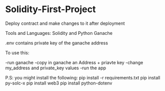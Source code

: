 # Solidity-First-Project
Deploy contract and make changes to it after deployment

Tools and Languages:
Solidity and Python
Ganache

.env contains private key of the ganache address

To use this:

-run ganache
-copy in ganache an Address + priavte key
-change my_address and private_key values
-run the app

P.S: you might install the following:
pip install -r requirements.txt
pip install py-solc-x
pip install web3
pip install python-dotenv 
